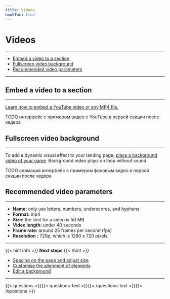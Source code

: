 ```yaml
---
title: Videos
bookToc: true
---
```


# Videos
***

- [Embed a video to a section](#embed-a-video-to-a-section)
- [Fullscreen video background](#fullscreen-video-background)
- [Recommended video parameters](#recommended-video-parameters)

***

## Embed a video to a section
***

[Learn how to embed a YouTube video or any MP4 file.](/docs/edit-section/#images-and-videos)

TODO интерфейс с примером видео с YouTube в первой секции после хедера

## Fullscreen video background
***

To add a dynamic visual effect to your landing page, [place a background video of your game](/docs/background/#full-screen-video-background). 
Background video plays on loop without sound.

TODO анимация интерфейс с примером фоновым видео в первой секции после хедера

## Recommended video parameters
***

- **Name:** only use letters, numbers, underscores, and hyphens
- **Format:** mp4
- **Size:** the limit for a video is 50 MB
- **Video length:** under 40 seconds
- **Frame rate:** around 25 frames per second (fps)
- **Resolution :** 720p, which is 1280 x 720 pixels

***

{{< hint info >}}
**Next steps**
{{< /hint >}}

- [Spacing on the page and adjust size](/docs/size/)
- [Customise the alignment of elements](/docs/align/)
- [Edit a background](/docs/background/)

***

{{< questions >}}{{< questions-text >}}{{< /questions-text >}}{{< /questions >}}